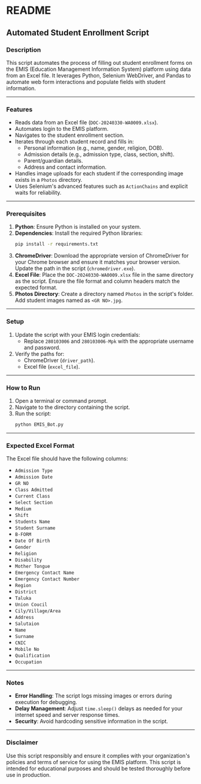 # README

## Automated Student Enrollment Script

### Description
This script automates the process of filling out student enrollment forms on the EMIS (Education Management Information System) platform using data from an Excel file. It leverages Python, Selenium WebDriver, and Pandas to automate web form interactions and populate fields with student information.

---

### Features
- Reads data from an Excel file (`DOC-20240330-WA0009.xlsx`).
- Automates login to the EMIS platform.
- Navigates to the student enrollment section.
- Iterates through each student record and fills in:
  - Personal information (e.g., name, gender, religion, DOB).
  - Admission details (e.g., admission type, class, section, shift).
  - Parent/guardian details.
  - Address and contact information.
- Handles image uploads for each student if the corresponding image exists in a `Photos` directory.
- Uses Selenium's advanced features such as `ActionChains` and explicit waits for reliability.

---

### Prerequisites
1. **Python**: Ensure Python is installed on your system.
2. **Dependencies**: Install the required Python libraries:
   ```bash
   pip install -r requirements.txt
   ```
3. **ChromeDriver**: Download the appropriate version of ChromeDriver for your Chrome browser and ensure it matches your browser version. Update the path in the script (`chromedriver.exe`).
4. **Excel File**: Place the `DOC-20240330-WA0009.xlsx` file in the same directory as the script. Ensure the file format and column headers match the expected format.
5. **Photos Directory**: Create a directory named `Photos` in the script's folder. Add student images named as `<GR NO>.jpg`.

---

### Setup
1. Update the script with your EMIS login credentials:
   - Replace `280103006` and `280103006-Mpk` with the appropriate username and password.
2. Verify the paths for:
   - ChromeDriver (`driver_path`).
   - Excel file (`excel_file`).

---

### How to Run
1. Open a terminal or command prompt.
2. Navigate to the directory containing the script.
3. Run the script:
   ```bash
   python EMIS_Bot.py
   ```

---

### Expected Excel Format
The Excel file should have the following columns:
- `Admission Type`
- `Admission Date`
- `GR NO`
- `Class Admitted`
- `Current Class`
- `Select Section`
- `Medium`
- `Shift`
- `Students Name`
- `Student Surname`
- `B-FORM`
- `Date Of Birth`
- `Gender`
- `Religion`
- `Disability`
- `Mother Tongue`
- `Emergency Contact Name`
- `Emergency Contact Number`
- `Region`
- `District`
- `Taluka`
- `Union Coucil`
- `Cily/Village/Area`
- `Address`
- `Salutaion`
- `Name`
- `Surname`
- `CNIC`
- `Mobile No`
- `Qualification`
- `Occupation`

---

### Notes
- **Error Handling**: The script logs missing images or errors during execution for debugging.
- **Delay Management**: Adjust `time.sleep()` delays as needed for your internet speed and server response times.
- **Security**: Avoid hardcoding sensitive information in the script.

---

### Disclaimer
Use this script responsibly and ensure it complies with your organization's policies and terms of service for using the EMIS platform. This script is intended for educational purposes and should be tested thoroughly before use in production.
